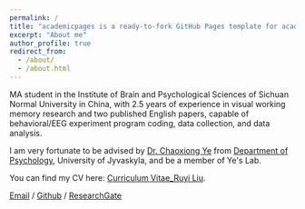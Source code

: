 ```yaml
---
permalink: /
title: "academicpages is a ready-to-fork GitHub Pages template for academic personal websites"
excerpt: "About me"
author_profile: true
redirect_from: 
  - /about/
  - /about.html
---
```


MA student in the Institute of Brain and Psychological Sciences of Sichuan Normal University in China, with 2.5 years of experience in visual working memory research and two published English papers, capable of behavioral/EEG experiment program coding, data collection, and data analysis.

I am very fortunate to be advised by [Dr. Chaoxiong Ye](https://www.researchgate.net/profile/Chaoxiong-Ye) from [Department of Psychology](https://www.jyu.fi/en/edupsy/psychology), University of Jyvaskyla, and be a member of Ye's Lab.

You can find my CV here: [Curriculum Vitae_Ruyi Liu](../assets/Curriculum_Vitae.pdf).

[Email](mailto:ruyi__liu@163.com) / [Github](https://github.com/ruyil)  / [ResearchGate](https://www.researchgate.net/profile/Ruyi-Liu-3 )
